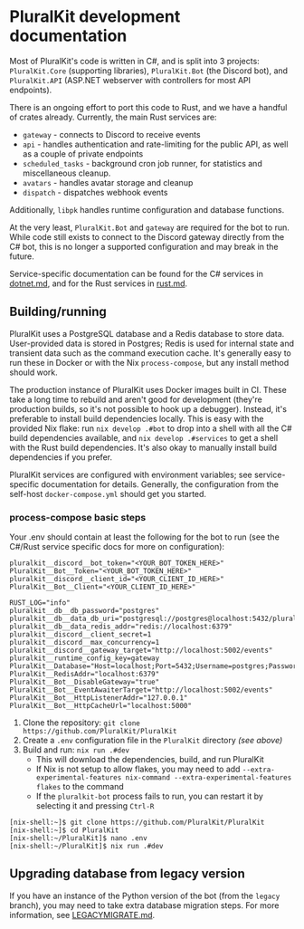 # PluralKit development documentation

Most of PluralKit's code is written in C#, and is split into 3 projects: `PluralKit.Core` (supporting libraries), `PluralKit.Bot` (the Discord bot), and `PluralKit.API` (ASP.NET webserver with controllers for most API endpoints).

There is an ongoing effort to port this code to Rust, and we have a handful of crates already. 
Currently, the main Rust services are:
- `gateway` - connects to Discord to receive events
- `api` - handles authentication and rate-limiting for the public API, as well as a couple of private endpoints
- `scheduled_tasks` - background cron job runner, for statistics and miscellaneous cleanup.
- `avatars` - handles avatar storage and cleanup
- `dispatch` - dispatches webhook events

Additionally, `libpk` handles runtime configuration and database functions.

At the very least, `PluralKit.Bot` and `gateway` are required for the bot to run. While code still exists to connect to the Discord gateway directly from the C# bot, this is no longer a supported configuration and may break in the future.

Service-specific documentation can be found for the C# services in [dotnet.md](./dotnet.md), and for the Rust services in [rust.md](./rust.md).

## Building/running

PluralKit uses a PostgreSQL database and a Redis database to store data. User-provided data is stored in Postgres; Redis is used for internal state and transient data such as the command execution cache. It's generally easy to run these in Docker or with the Nix `process-compose`, but any install method should work.

The production instance of PluralKit uses Docker images built in CI. These take a long time to rebuild and aren't good for development (they're production builds, so it's not possible to hook up a debugger). Instead, it's preferable to install build dependencies locally. This is easy with the provided Nix flake: run `nix develop .#bot` to drop into a shell with all the C# build dependencies available, and `nix develop .#services` to get a shell with the Rust build dependencies. It's also okay to manually install build dependencies if you prefer.

PluralKit services are configured with environment variables; see service-specific documentation for details. Generally, the configuration from the self-host `docker-compose.yml` should get you started.

### process-compose basic steps

Your .env should contain at least the following for the bot to run (see the C#/Rust service specific docs for more on configuration):
```
pluralkit__discord__bot_token="<YOUR_BOT_TOKEN_HERE>"
PluralKit__Bot__Token="<YOUR_BOT_TOKEN_HERE>"
pluralkit__discord__client_id="<YOUR_CLIENT_ID_HERE>"
PluralKit__Bot__Client="<YOUR_CLIENT_ID_HERE>"

RUST_LOG="info"
pluralkit__db__db_password="postgres"
pluralkit__db__data_db_uri="postgresql://postgres@localhost:5432/pluralkit"
pluralkit__db__data_redis_addr="redis://localhost:6379"
pluralkit__discord__client_secret=1
pluralkit__discord__max_concurrency=1
pluralkit__discord__gateway_target="http://localhost:5002/events"
pluralkit__runtime_config_key=gateway
PluralKit__Database="Host=localhost;Port=5432;Username=postgres;Password=postgres;Database=pluralkit"
PluralKit__RedisAddr="localhost:6379"
PluralKit__Bot__DisableGateway="true"
PluralKit__Bot__EventAwaiterTarget="http://localhost:5002/events"
PluralKit__Bot__HttpListenerAddr="127.0.0.1"
PluralKit__Bot__HttpCacheUrl="localhost:5000"
```

1. Clone the repository: `git clone https://github.com/PluralKit/PluralKit`
2. Create a `.env` configuration file in the `PluralKit` directory *(see above)*
3. Build and run: `nix run .#dev`
	- This will download the dependencies, build, and run PluralKit
	- If Nix is not setup to allow flakes, you may need to add `--extra-experimental-features nix-command --extra-experimental-features flakes` to the command
	- If the `pluralkit-bot` process fails to run, you can restart it by selecting it and pressing `Ctrl-R`
```
[nix-shell:~]$ git clone https://github.com/PluralKit/PluralKit
[nix-shell:~]$ cd PluralKit
[nix-shell:~/PluralKit]$ nano .env
[nix-shell:~/PluralKit]$ nix run .#dev
```

## Upgrading database from legacy version
If you have an instance of the Python version of the bot (from the `legacy` branch), you may need to take extra database migration steps.
For more information, see [LEGACYMIGRATE.md](./LEGACYMIGRATE.md).
